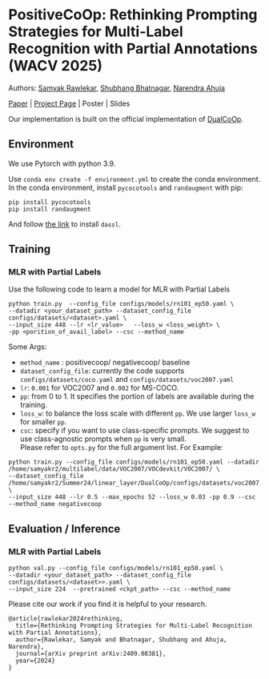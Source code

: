 # PositiveCoOp: Rethinking Prompting Strategies for Multi-Label Recognition with Partial Annotations (WACV 2025)
Authors: [Samyak Rawlekar](https://samyakr99.github.io/), [Shubhang Bhatnagar](https://shubhangb97.github.io/), [Narendra Ahuja](https://vision.ai.illinois.edu/narendra-ahuja/)

[Paper](https://arxiv.org/pdf/2409.08381) | [Project Page](https://samyakr99.github.io/PositiveCoOp/) | Poster | Slides 

Our implementation is built on the official implementation of  [DualCoOp](https://github.com/sunxm2357/DualCoOp).


## Environment

We use Pytorch with python 3.9. 

Use `conda env create -f environment.yml` to create the conda environment.
In the conda environment, install `pycocotools` and `randaugment` with pip:
```
pip install pycocotools
pip install randaugment
```
And follow [the link](https://github.com/KaiyangZhou/Dassl.pytorch) to install `dassl`.


## Training 
### MLR with Partial Labels
Use the following code to learn a model for MLR with Partial Labels
```
python train.py  --config_file configs/models/rn101_ep50.yaml \
--datadir <your_dataset_path> --dataset_config_file configs/datasets/<dataset>.yaml \
--input_size 448 --lr <lr_value>   --loss_w <loss_weight> \
-pp <porition_of_avail_label> --csc --method_name
```
Some Args:
- `method_name` : positivecoop/ negativecoop/ baseline
- `dataset_config_file`: currently the code supports `configs/datasets/coco.yaml` and `configs/datasets/voc2007.yaml`  
- `lr`: `0.001` for VOC2007 and `0.002` for MS-COCO.
- `pp`: from 0 to 1. It specifies the portion of labels are available during the training.
- `loss_w`: to balance the loss scale with different `pp`. We use larger `loss_w` for smaller `pp`.
- `csc`: specify if you want to use class-specific prompts. We suggest to use class-agnostic prompts when `pp` is very small.   
Please refer to `opts.py` for the full argument list.
For Example:
```
python train.py --config_file configs/models/rn101_ep50.yaml --datadir /home/samyakr2/multilabel/data/VOC2007/VOCdevkit/VOC2007/ \
--dataset_config_file /home/samyakr2/Summer24/linear_layer/DualCoOp/configs/datasets/voc2007.yaml \
--input_size 448 --lr 0.5 --max_epochs 52 --loss_w 0.03 -pp 0.9 --csc --method_name negativecoop

```


## Evaluation / Inference
### MLR with Partial Labels
```
python val.py --config_file configs/models/rn101_ep50.yaml \
--datadir <your_dataset_path> --dataset_config_file configs/datasets/<dataset>>.yaml \
--input_size 224  --pretrained <ckpt_path> --csc --method_name
```

Please cite our work if you find it is helpful to your research.
```
@article{rawlekar2024rethinking,
  title={Rethinking Prompting Strategies for Multi-Label Recognition with Partial Annotations},
  author={Rawlekar, Samyak and Bhatnagar, Shubhang and Ahuja, Narendra},
  journal={arXiv preprint arXiv:2409.08381},
  year={2024}
}
```
